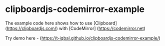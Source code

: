 # clipboardjs-codemirror-example

The example code here shows how to use [Clipboard] (https://clipboardjs.com/) with [CodeMirror] (https://codemirror.net)

Try demo here - (https://t-iqbal.github.io/clipboardjs-codemirror-example/)